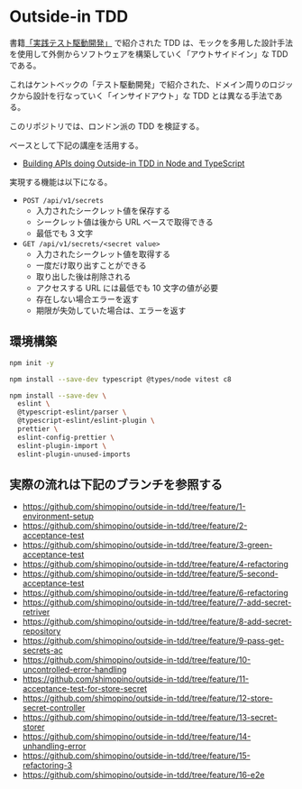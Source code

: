 # Outside-in TDD

書籍[「実践テスト駆動開発」](https://www.amazon.co.jp/%E5%AE%9F%E8%B7%B5%E3%83%86%E3%82%B9%E3%83%88%E9%A7%86%E5%8B%95%E9%96%8B%E7%99%BA-Object-Oriented-SELECTION-Freeman/dp/4798124583/ref=sr_1_1?__mk_ja_JP=%E3%82%AB%E3%82%BF%E3%82%AB%E3%83%8A&crid=1YXVQ95Q37X6U&keywords=%E5%AE%9F%E8%B7%B5%E3%83%86%E3%82%B9%E3%83%88%E9%A7%86%E5%8B%95%E9%96%8B%E7%99%BA&qid=1652128682&sprefix=%E5%AE%9F%E8%B7%B5%E3%83%86%E3%82%B9%E3%83%88%E9%A7%86%E5%8B%95%E9%96%8B%E7%99%BA%2Caps%2C322&sr=8-1) で紹介された TDD は、モックを多用した設計手法を使用して外側からソフトウェアを構築していく「アウトサイドイン」な TDD である。

これはケントベックの「テスト駆動開発」で紹介された、ドメイン周りのロジックから設計を行なっていく「インサイドアウト」な TDD とは異なる手法である。

このリポジトリでは、ロンドン派の TDD を検証する。

ベースとして下記の講座を活用する。

- [Building APIs doing Outside-in TDD in Node and TypeScript](https://www.udemy.com/course/building-apis-doing-outside-in-tdd-in-node-and-typescript/learn/lecture/29854486#overview)

実現する機能は以下になる。

- `POST /api/v1/secrets`
  - 入力されたシークレット値を保存する
  - シークレット値は後から URL ベースで取得できる
  - 最低でも 3 文字
- `GET /api/v1/secrets/<secret value>`
  - 入力されたシークレット値を取得する
  - 一度だけ取り出すことができる
  - 取り出した後は削除される
  - アクセスする URL には最低でも 10 文字の値が必要
  - 存在しない場合エラーを返す
  - 期限が失効していた場合は、エラーを返す

## 環境構築

```bash
npm init -y

npm install --save-dev typescript @types/node vitest c8

npm install --save-dev \
  eslint \
  @typescript-eslint/parser \
  @typescript-eslint/eslint-plugin \
  prettier \
  eslint-config-prettier \
  eslint-plugin-import \
  eslint-plugin-unused-imports
```

## 実際の流れは下記のブランチを参照する

- https://github.com/shimopino/outside-in-tdd/tree/feature/1-environment-setup
- https://github.com/shimopino/outside-in-tdd/tree/feature/2-acceptance-test
- https://github.com/shimopino/outside-in-tdd/tree/feature/3-green-acceptance-test
- https://github.com/shimopino/outside-in-tdd/tree/feature/4-refactoring
- https://github.com/shimopino/outside-in-tdd/tree/feature/5-second-acceptance-test
- https://github.com/shimopino/outside-in-tdd/tree/feature/6-refactoring
- https://github.com/shimopino/outside-in-tdd/tree/feature/7-add-secret-retriver
- https://github.com/shimopino/outside-in-tdd/tree/feature/8-add-secret-repository
- https://github.com/shimopino/outside-in-tdd/tree/feature/9-pass-get-secrets-ac
- https://github.com/shimopino/outside-in-tdd/tree/feature/10-uncontrolled-error-handling
- https://github.com/shimopino/outside-in-tdd/tree/feature/11-acceptance-test-for-store-secret
- https://github.com/shimopino/outside-in-tdd/tree/feature/12-store-secret-controller
- https://github.com/shimopino/outside-in-tdd/tree/feature/13-secret-storer
- https://github.com/shimopino/outside-in-tdd/tree/feature/14-unhandling-error
- https://github.com/shimopino/outside-in-tdd/tree/feature/15-refactoring-3
- https://github.com/shimopino/outside-in-tdd/tree/feature/16-e2e
